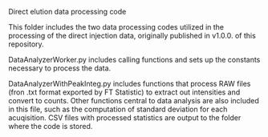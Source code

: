 Direct elution data processing code

This folder includes the two data processing codes utilized in the processing of the direct injection data, originally published in v1.0.0. of this repository.

DataAnalyzerWorker.py includes calling functions and sets up the constants necessary to process the data.

DataAnalyzerWithPeakInteg.py includes functions that process RAW files (fron .txt format exported by FT Statistic) to extract out intensities and convert to counts. 
Other functions central to data analysis are also included in this file, such as the computation of standard deviation for each acuqisition.
CSV files with processed statistics are output to the folder where the code is stored.

